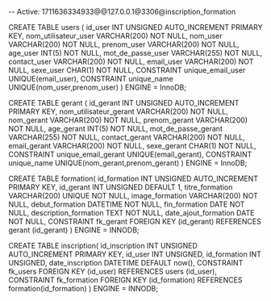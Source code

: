 -- Active: 1711636334933@@127.0.0.1@3306@inscription_formation

CREATE TABLE users (
    id_user INT UNSIGNED AUTO_INCREMENT PRIMARY KEY,
    nom_utilisateur_user VARCHAR(200) NOT NULL,
    nom_user VARCHAR(200) NOT NULL,
    prenom_user VARCHAR(200) NOT NULL,
    age_user INT(5) NOT NULL,
    mot_de_passe_user VARCHAR(255) NOT NULL,
    contact_user VARCHAR(200) NOT NULL,
    email_user VARCHAR(200) NOT NULL,
    sexe_user CHAR(1) NOT NULL,
    CONSTRAINT unique_email_user UNIQUE(email_user),
    CONSTRAINT unique_name UNIQUE(nom_user,prenom_user)
) ENGINE = InnoDB;

CREATE TABLE gerant (
    id_gerant INT UNSIGNED AUTO_INCREMENT PRIMARY KEY,
    nom_utilisateur_gerant VARCHAR(200) NOT NULL,
    nom_gerant VARCHAR(200) NOT NULL,
    prenom_gerant VARCHAR(200) NOT NULL,
    age_gerant INT(5) NOT NULL,
    mot_de_passe_gerant VARCHAR(255) NOT NULL,
    contact_gerant VARCHAR(200) NOT NULL,
    email_gerant VARCHAR(200) NOT NULL,
    sexe_gerant CHAR(1) NOT NULL,
    CONSTRAINT unique_email_gerant UNIQUE(email_gerant),
    CONSTRAINT unique_name UNIQUE(nom_gerant,prenom_gerant)
) ENGINE = InnoDB;

CREATE TABLE formation(
    id_formation INT UNSIGNED AUTO_INCREMENT PRIMARY KEY,
    id_gerant INT UNSIGNED DEFAULT 1,
    titre_formation VARCHAR(200) UNIQUE NOT NULL,
    image_formation VARCHAR(200) NOT NULL,
    debut_formation DATETIME NOT NULL,
    fin_formation DATE NOT NULL,
    description_formation TEXT NOT NULL,
    date_ajout_formation DATE NOT NULL,
    CONSTRAINT fk_gerant FOREIGN KEY (id_gerant) REFERENCES gerant (id_gerant)
) ENGINE = INNODB;

CREATE TABLE inscription(
    id_inscription INT UNSIGNED AUTO_INCREMENT PRIMARY KEY,
    id_user INT UNSIGNED,
    id_formation INT UNSIGNED,
    date_inscription DATETIME DEFAULT now(),
    CONSTRAINT fk_users FOREIGN KEY (id_user) REFERENCES users (id_user),
    CONSTRAINT fk_formation FOREIGN KEY (id_formation) REFERENCES formation(id_formation)
) ENGINE = INNODB;
